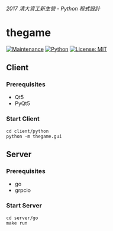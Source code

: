 ###### 2017 清大資工新生營 - Python 程式設計
# thegame
[![Maintenance](https://img.shields.io/maintenance/yes/2017.svg)]()
[![Python](https://img.shields.io/badge/Python-3.6-brightgreen.svg)](https://www.python.org/downloads/)
[![License: MIT](https://img.shields.io/badge/License-MIT-yellow.svg)](https://opensource.org/licenses/MIT)

## Client

### Prerequisites

- Qt5
- PyQt5

### Start Client

```bash=
cd client/python
python -m thegame.gui
```

## Server

### Prerequisites

- go
- grpcio

### Start Server

```bash=
cd server/go
make run
```
